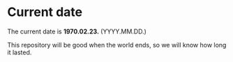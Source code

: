 # Current date

The current date is **1970.02.23.** (YYYY.MM.DD.)

This repository will be good when the world ends, so we will know how long it lasted.